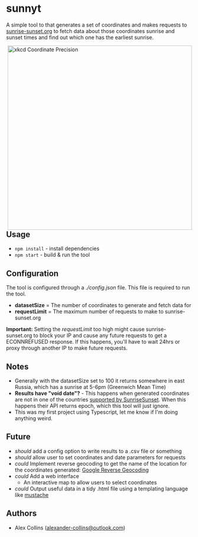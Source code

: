 
sunnyt
======

A simple tool to that generates a set of coordinates and makes requests to
[sunrise-sunset.org](https://sunrise-sunset.org/) to fetch data about those
coordinates sunrise and sunset times and find out which one has the earliest
sunrise.

<img alt="xkcd Coordinate Precision" src=https://imgs.xkcd.com/comics/coordinate_precision.png
  height="500" style="float: right;" />

Usage
-----

- `npm install` - install dependencies
- `npm start` - build & run the tool

Configuration
-------------

The tool is configured through a _./config.json_ file. This file is required to run the tool.

- **datasetSize** = The number of coordinates to generate and fetch data for
- **requestLimit** = The maximum number of requests to make to sunrise-sunset.org

**Important:** Setting the _requestLimit_ too high might cause sunrise-sunset.org to block your IP and cause
any future requests to get a ECONNREFUSED response. If this happens, you'll have to wait 24hrs or proxy through
another IP to make future requests.

Notes
-----

- Generally with the datasetSize set to 100 it returns somewhere in east Russia, which has a sunrise at 5-6pm (Greenwich Mean Time)
- **Results have "void date"?** - This happens when generated coordinates are not in one of the countries [supported by SunriseSunset](https://sunrise-sunset.org/explore).
When this happens their API returns epoch, which this tool will just ignore.
- This was my first project using Typescript, let me know if I'm doing anything weird.

Future
------

- _should_ add a config option to write results to a .csv file or something
- _should_ allow user to set coordinates and date parameters for requests
- _could_ Implement reverse geocoding to get the name of the location for the coordinates generated:
[Google Reverse Geocoding](https://developers.google.com/maps/documentation/javascript/geocoding#ReverseGeocoding)
- _could_ Add a web interface
  - An interactive map to allow users to select coordinates
- _could_  Output useful data in a tidy .html file using a templating language like [mustache](https://mustache.github.io/)

Authors
-------

- Alex Collins (alexander-collins@outlook.com)

